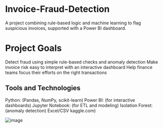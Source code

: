 # Invoice-Fraud-Detection
A project combining rule-based logic and machine learning to flag suspicious invoices, supported with a Power BI dashboard.

 # Project Goals

Detect fraud using simple rule-based checks and anomaly detection
Make invoice risk easy to interpret with an interactive dashboard
Help finance teams focus their efforts on the right transactions

## Tools and Technologies

Python: (Pandas, NumPy, scikit-learn)
Power BI: (for interactive dashboards)
Jupyter Notebook: (for ETL and modeling)
Isolation Forest: (anomaly detection)
Excel/CSV kaggle.com)

![image](https://github.com/user-attachments/assets/867eb819-9140-423d-830a-b5e4e6ea243b)
